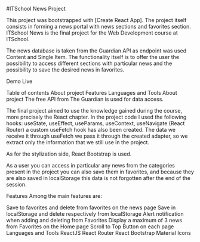 #ITSchool News Project

This project was bootstrapped with [Create React App]. The project itself consists in forming a news portal with news sections and favorites section. ITSchool News is the final project for the Web Development course at ITSchool.

The news database is taken from the Guardian API as endpoint was used Content and Single Item. The functionality itself is to offer the user the possibility to access different sections with particular news and the possibility to save the desired news in favorites.

Demo Live

Table of contents
About project
Features
Languages and Tools
About project
The free API from The Guardian is used for data access.

The final project aimed to use the knowledge gained during the course, more precisely the React chapter. In the project code I used the following hooks: useState, useEffect, useParams, useContext, useNavigate (React Router) a custom useFetch hook has also been created. The data we receive it through useFetch we pass it through the created adapter, so we extract only the information that we still use in the project.

As for the stylization side, React Bootstrap is used.

As a user you can access in particular any news from the categories present in the project you can also save them in favorites, and because they are also saved in localStorage this data is not forgotten after the end of the session.

Features
Among the main features are:

Save to favorites and delete from favorites on the news page
Save in localStorage and delete respectively from localStorage
Alert notification when adding and deleting from Favorites
Display a maximum of 3 news from Favorites on the Home page
Scroll to Top Button on each page
Languages and Tools
ReactJS
React Router
React Bootstrap
Material Icons
